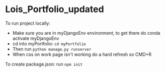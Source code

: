 # Lois_Portfolio_updated

To run project locally:

- Make sure you are in myDjangoEnv environment, to get there do conda activate myDjangoEnv
- cd into myPortfolio: `cd myPortfolio`
- Then run `python manage.py runserver`
- When css on work page isn't working do a hard refresh so CMD+R

To create package.json: run `npm init`
